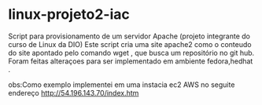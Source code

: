 # linux-projeto2-iac
Script para provisionamento de um servidor Apache (projeto integrante do curso de Linux da DIO)
Este script cria uma site apache2 como o conteudo do site apontado pelo comando wget , que busca um repositório no git hub.
Foram feitas alteraçoes para ser implementado em ambiente fedora,hedhat .

obs:Como exemplo implementei em uma instacia ec2 AWS no seguite endereço http://54.196.143.70/index.htm
